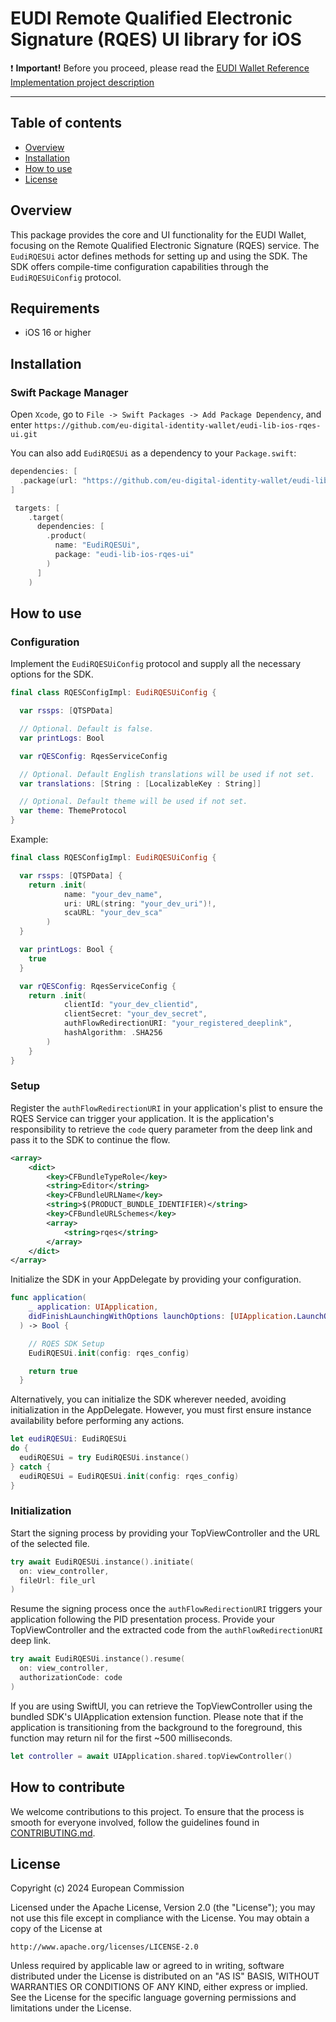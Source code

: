 # EUDI Remote Qualified Electronic Signature (RQES) UI library for iOS

:heavy_exclamation_mark: **Important!** Before you proceed, please read
the [EUDI Wallet Reference Implementation project description](https://github.com/eu-digital-identity-wallet/.github/blob/main/profile/reference-implementation.md)

----

## Table of contents

* [Overview](#overview)
* [Installation](#installation)
* [How to use](#how-to-use)
* [License](#license)

## Overview

This package provides the core and UI functionality for the EUDI Wallet, focusing on the Remote Qualified Electronic Signature (RQES) service. 
The `EudiRQESUi` actor defines methods for setting up and using the SDK. The SDK offers compile-time configuration capabilities through the `EudiRQESUiConfig` protocol.

## Requirements

- iOS 16 or higher

## Installation

### Swift Package Manager

Open `Xcode`, go to `File -> Swift Packages -> Add Package Dependency`, and enter `https://github.com/eu-digital-identity-wallet/eudi-lib-ios-rqes-ui.git`

You can also add `EudiRQESUi` as a dependency to your `Package.swift`:
```swift
dependencies: [
  .package(url: "https://github.com/eu-digital-identity-wallet/eudi-lib-ios-rqes-ui.git", from: "LATEST_RELEASE")
]
```

```swift
 targets: [
    .target(
      dependencies: [
        .product(
          name: "EudiRQESUi",
          package: "eudi-lib-ios-rqes-ui"
        )
      ]
    )
```

## How to use

### Configuration

Implement the `EudiRQESUiConfig` protocol and supply all the necessary options for the SDK.

```swift
final class RQESConfigImpl: EudiRQESUiConfig {

  var rssps: [QTSPData]

  // Optional. Default is false.
  var printLogs: Bool

  var rQESConfig: RqesServiceConfig

  // Optional. Default English translations will be used if not set.
  var translations: [String : [LocalizableKey : String]]

  // Optional. Default theme will be used if not set.
  var theme: ThemeProtocol
}
```

Example:

```swift
final class RQESConfigImpl: EudiRQESUiConfig {

  var rssps: [QTSPData] {
    return .init(
            name: "your_dev_name",
            uri: URL(string: "your_dev_uri")!,
            scaURL: "your_dev_sca"
        )
  }

  var printLogs: Bool {
    true
  }

  var rQESConfig: RqesServiceConfig {
    return .init(
            clientId: "your_dev_clientid",
            clientSecret: "your_dev_secret",
            authFlowRedirectionURI: "your_registered_deeplink",
            hashAlgorithm: .SHA256
        )
    }
}
```

### Setup

Register the `authFlowRedirectionURI` in your application's plist to ensure the RQES Service can trigger your application.
It is the application's responsibility to retrieve the `code` query parameter from the deep link and pass it to the SDK to continue the flow.

```Xml
<array>
	<dict>
		<key>CFBundleTypeRole</key>
		<string>Editor</string>
		<key>CFBundleURLName</key>
		<string>$(PRODUCT_BUNDLE_IDENTIFIER)</string>
		<key>CFBundleURLSchemes</key>
		<array>
			<string>rqes</string>
		</array>
	</dict>
</array>
```

Initialize the SDK in your AppDelegate by providing your configuration.

```swift
func application(
    _ application: UIApplication,
    didFinishLaunchingWithOptions launchOptions: [UIApplication.LaunchOptionsKey: Any]? = nil
  ) -> Bool {

    // RQES SDK Setup
    EudiRQESUi.init(config: rqes_config)

    return true
  }
```

Alternatively, you can initialize the SDK wherever needed, avoiding initialization in the AppDelegate. 
However, you must first ensure instance availability before performing any actions.

```swift
let eudiRQESUi: EudiRQESUi
do {
  eudiRQESUi = try EudiRQESUi.instance()
} catch {
  eudiRQESUi = EudiRQESUi.init(config: rqes_config)
}
```

### Initialization

Start the signing process by providing your TopViewController and the URL of the selected file.

```swift
try await EudiRQESUi.instance().initiate(
  on: view_controller,
  fileUrl: file_url
)
```

Resume the signing process once the `authFlowRedirectionURI` triggers your application following the PID presentation process. 
Provide your TopViewController and the extracted code from the `authFlowRedirectionURI` deep link.

```swift
try await EudiRQESUi.instance().resume(
  on: view_controller,
  authorizationCode: code
)
```

If you are using SwiftUI, you can retrieve the TopViewController using the bundled SDK's UIApplication extension function.
Please note that if the application is transitioning from the background to the foreground, this function may return nil for the first ~500 milliseconds.

```swift
let controller = await UIApplication.shared.topViewController()
```

## How to contribute

We welcome contributions to this project. To ensure that the process is smooth for everyone
involved, follow the guidelines found in [CONTRIBUTING.md](CONTRIBUTING.md).

## License

Copyright (c) 2024 European Commission

Licensed under the Apache License, Version 2.0 (the "License");
you may not use this file except in compliance with the License.
You may obtain a copy of the License at

    http://www.apache.org/licenses/LICENSE-2.0

Unless required by applicable law or agreed to in writing, software
distributed under the License is distributed on an "AS IS" BASIS,
WITHOUT WARRANTIES OR CONDITIONS OF ANY KIND, either express or implied.
See the License for the specific language governing permissions and
limitations under the License.
